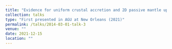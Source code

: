 ```yaml
---
title: "Evidence for uniform crustal accretion and 2D passive mantle upwelling in the equatorial Atlantic Ocean from wide-angle seismic tomography"
collection: talks
type: "First presented in AGU at New Orleans (2021)"
permalink: /talks/2014-03-01-talk-3
venue: ""
date: 2021-12-15
location: ""
---
```

